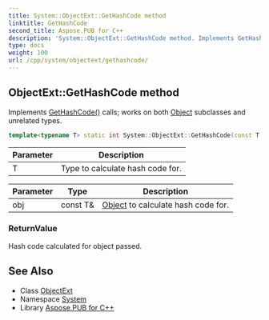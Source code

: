 ```yaml
---
title: System::ObjectExt::GetHashCode method
linktitle: GetHashCode
second_title: Aspose.PUB for C++
description: 'System::ObjectExt::GetHashCode method. Implements GetHashCode() calls; works on both Object subclasses and unrelated types in C++.'
type: docs
weight: 100
url: /cpp/system/objectext/gethashcode/
---
```

## ObjectExt::GetHashCode method


Implements [GetHashCode()](./) calls; works on both [Object](../../object/) subclasses and unrelated types.

```cpp
template<typename T> static int System::ObjectExt::GetHashCode(const T &obj)
```


| Parameter | Description |
| --- | --- |
| T | Type to calculate hash code for. |

| Parameter | Type | Description |
| --- | --- | --- |
| obj | const T\& | [Object](../../object/) to calculate hash code for. |

### ReturnValue

Hash code calculated for object passed.

## See Also

* Class [ObjectExt](../)
* Namespace [System](../../)
* Library [Aspose.PUB for C++](../../../)
